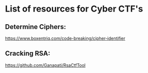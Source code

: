 # List of resources for Cyber CTF's

## Determine Ciphers:
https://www.boxentriq.com/code-breaking/cipher-identifier

## Cracking RSA:
https://github.com/Ganapati/RsaCtfTool

